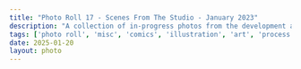 ```yaml
---
title: "Photo Roll 17 - Scenes From The Studio - January 2023"
description: "A collection of in-progress photos from the development and illustration process for the World Expo poster for datafruits.fm." 
tags: ['photo roll', 'misc', 'comics', 'illustration', 'art', 'process', 'poster', 'datafruits', 'jazz', 'radio']
date: 2025-01-20
layout: photo
---
```

